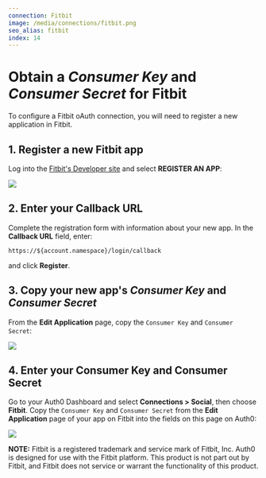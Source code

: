 ```yaml
---
connection: Fitbit
image: /media/connections/fitbit.png
seo_alias: fitbit
index: 14
---
```


# Obtain a *Consumer Key* and *Consumer Secret* for Fitbit

To configure a Fitbit oAuth connection, you will need to register a new application in Fitbit.

## 1. Register a new Fitbit app

Log into the [Fitbit's Developer site](https://dev.fitbit.com) and select **REGISTER AN APP**:

![](/media/articles/connections/social/fitbit/fitbit-register-1.png)

## 2. Enter your Callback URL

Complete the registration form with information about your new app. In the **Callback URL** field, enter:

	https://${account.namespace}/login/callback

and click **Register**.

## 3. Copy your new app's *Consumer Key* and *Consumer Secret*

From the **Edit Application** page, copy the `Consumer Key` and `Consumer Secret`:

![](/media/articles/connections/social/fitbit/fitbit-register-2.png)

## 4. Enter your Consumer Key and Consumer Secret

Go to your Auth0 Dashboard and select **Connections > Social**, then choose **Fitbit**. Copy the `Consumer Key` and `Consumer Secret` from the **Edit Application** page of your app on Fitbit into the fields on this page on Auth0:

![](/media/articles/connections/social/fitbit/fitbit-register-3.png)

**NOTE:** Fitbit is a registered trademark and service mark of Fitbit, Inc. Auth0 is designed for use with the Fitbit platform. This product is not part out by Fitbit, and Fitbit does not service or warrant the functionality of this product.

